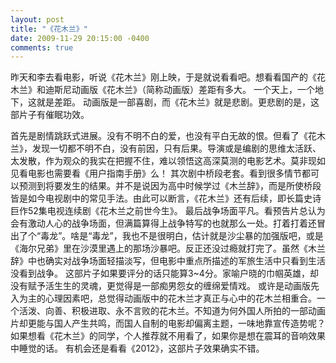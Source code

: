 ```yaml
---
layout: post
title: "《花木兰》"
date: 2009-11-29 20:15:00 -0400
comments: true
---
```

昨天和李去看电影，听说《花木兰》刚上映，于是就说看看吧。想看看国产的《花木兰》和迪斯尼动画版《花木兰》（简称动画版）差距有多大。
一个天上，一个地下，这就是差距。
动画版是一部喜剧，而《花木兰》就是悲剧。更悲剧的是，这部片子有催眠功效。



首先是剧情跳跃式进展。没有不明不白的爱，也没有平白无故的恨。但看了《花木兰》，发现一切都不明不白，没有前因，只有后果。导演或是编剧的思维太活跃、太发散，作为观众的我实在把握不住，难以领悟这高深莫测的电影艺术。莫非现如见看电影也需要看《用户指南手册》么！
其次剧中桥段老套。看到很多情节都可以预测到将要发生的结果。并不是说因为高中时候学过《木兰辞》，而是所使桥段皆是如今电视剧中的常见手法。由此可以断言，《花木兰》还有后续，即长篇史诗巨作52集电视连续剧《花木兰之前世今生》。
最后战争场面平凡。看预告片总认为会有激动人心的战争场面，但满篇算得上战争特写的也就那么一处。打着打着还冒出了个“毒龙”。啥是“毒龙”，我也不是很明白，估计就是沙尘暴的加强版吧，或是《海尔兄弟》里在沙漠里遇上的那场沙暴吧。反正还没过瘾就打完了。虽然《木兰辞》中也确实对战争场面轻描淡写，但电影中重点所描述的军旅生活中只看到生活没看到战争。
这部片子如果要评分的话只能算3~4分。家喻户晓的巾帼英雄，却没有赋予活生生的灵魂，更觉得是一部痴男怨女的缠绵爱情戏。
或许是动画版先入为主的心理因素吧，总觉得动画版中的花木兰才真正与心中的花木兰相重合。一个活泼、向善、积极进取、永不言败的花木兰。不知道为何外国人所拍的一部动画片却更能与国人产生共鸣，而国人自制的电影却偏离主题，一味地靠宣传造势呢？
如果想看《花木兰》的同学，个人推荐就不用看了，如果你是想在震耳的音响效果中睡觉的话。
有机会还是看看《2012》，这部片子效果确实不错。
